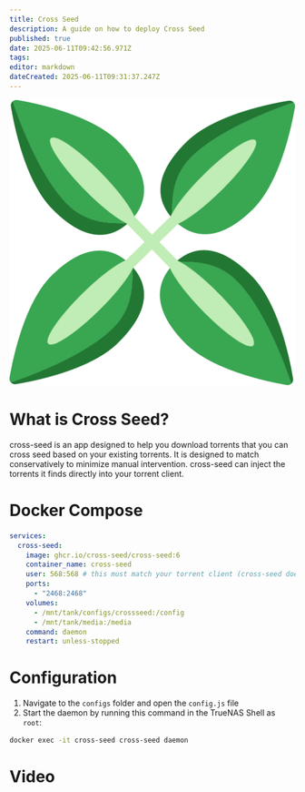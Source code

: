```yaml
---
title: Cross Seed
description: A guide on how to deploy Cross Seed
published: true
date: 2025-06-11T09:42:56.971Z
tags: 
editor: markdown
dateCreated: 2025-06-11T09:31:37.247Z
---
```


![cross-seed.png](/cross-seed.png)


# What is Cross Seed?
cross-seed is an app designed to help you download torrents that you can cross seed based on your existing torrents. It is designed to match conservatively to minimize manual intervention. cross-seed can inject the torrents it finds directly into your torrent client. 

# Docker Compose
```yaml
services:
  cross-seed:
    image: ghcr.io/cross-seed/cross-seed:6
    container_name: cross-seed
    user: 568:568 # this must match your torrent client (cross-seed does not support using PGID and PUID)
    ports:
      - "2468:2468"
    volumes:
      - /mnt/tank/configs/crossseed:/config
      - /mnt/tank/media:/media
    command: daemon
    restart: unless-stopped
```

# Configuration
1. Navigate to the `configs` folder and open the `config.js` file
1. Start the daemon by running this command in the TrueNAS Shell as `root`:
```bash
docker exec -it cross-seed cross-seed daemon
```


# Video